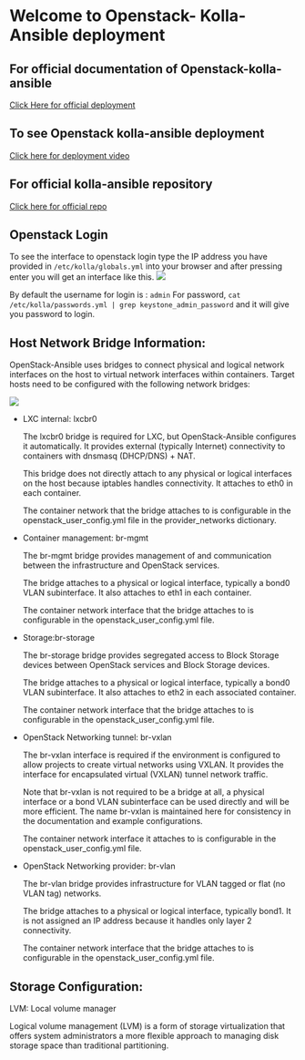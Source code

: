 # Welcome to Openstack- Kolla-Ansible deployment

## For official documentation of Openstack-kolla-ansible 
[Click Here for official deployment](https://docs.openstack.org/kolla-ansible/latest/user/quickstart.html)

## To see Openstack kolla-ansible deployment 
[Click here for deployment video](https://www.youtube.com/watch?v=b-XgSPuedro&list=LL&index=1)

## For official kolla-ansible repository 
[Click here for official repo](https://opendev.org/openstack/kolla-ansible)

## Openstack Login

To see the interface to openstack login type the IP address you have provided in `/etc/kolla/globals.yml` into your browser and after pressing enter you will get an interface like this.
![](https://lh5.googleusercontent.com/5r8opmTttDe0favnCVaf-EfsV2GFu9Ecp7FEDmF9Y2EHy0E_0PyIjEGXWGm45tJerfTHmnLwOJiOOdI6ltVaAPvRe-MCudNJbqXocKStxakuaFbLn6itW-0Deo09YypGQLJgk1k0srrf6ZSN-A)

By default the username for login is : `admin`
For password, `cat /etc/kolla/passwords.yml | grep keystone_admin_password` and it will give you password to login.

## Host Network Bridge Information:

OpenStack-Ansible uses bridges to connect physical and logical network interfaces on the host to virtual network interfaces within containers. Target hosts need to be configured with the following network bridges:

![](https://lh3.googleusercontent.com/GEEKQiewwupz56eTi9u6mcfwiglmTqCQJM0yITAntcBRuXQ-SQVgH5cndtsYo60kKiLjlcik6DzVJEJNRS_HeGrMxa26JsWui9B1ydhPWHivCc5sGQ2WAOUcSvL0seq9CdiQLiFQ9nGOops0p2k)

  

-   LXC internal: lxcbr0  
      
    The lxcbr0 bridge is required for LXC, but OpenStack-Ansible configures it automatically. It provides external (typically Internet) connectivity to containers with dnsmasq (DHCP/DNS) + NAT.  
      
    This bridge does not directly attach to any physical or logical interfaces on the host because iptables handles connectivity. It attaches to eth0 in each container.  
      
    The container network that the bridge attaches to is configurable in the openstack_user_config.yml file in the provider_networks dictionary.  
      
    
-   Container management: br-mgmt  
      
    The br-mgmt bridge provides management of and communication between the infrastructure and OpenStack services.  
      
    The bridge attaches to a physical or logical interface, typically a bond0 VLAN subinterface. It also attaches to eth1 in each container.  
      
    The container network interface that the bridge attaches to is configurable in the openstack_user_config.yml file.  
      
    
-   Storage:br-storage  
      
    The br-storage bridge provides segregated access to Block Storage devices between OpenStack services and Block Storage devices.  
      
    The bridge attaches to a physical or logical interface, typically a bond0 VLAN subinterface. It also attaches to eth2 in each associated container.  
      
    The container network interface that the bridge attaches to is configurable in the openstack_user_config.yml file.  
      
    
-   OpenStack Networking tunnel: br-vxlan  
      
    The br-vxlan interface is required if the environment is configured to allow projects to create virtual networks using VXLAN. It provides the interface for encapsulated virtual (VXLAN) tunnel network traffic.  
      
    Note that br-vxlan is not required to be a bridge at all, a physical interface or a bond VLAN subinterface can be used directly and will be more efficient. The name br-vxlan is maintained here for consistency in the documentation and example configurations.  
      
    The container network interface it attaches to is configurable in the openstack_user_config.yml file.  
      
    
-   OpenStack Networking provider: br-vlan  
      
    The br-vlan bridge provides infrastructure for VLAN tagged or flat (no VLAN tag) networks.  
      
    The bridge attaches to a physical or logical interface, typically bond1. It is not assigned an IP address because it handles only layer 2 connectivity.  
      
    The container network interface that the bridge attaches to is configurable in the openstack_user_config.yml file.


## Storage Configuration:
LVM: Local volume manager

Logical volume management (LVM) is a form of storage virtualization that offers system administrators a more flexible approach to managing disk storage space than traditional partitioning.
